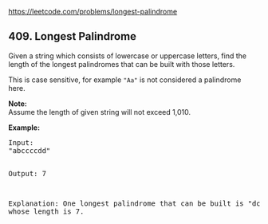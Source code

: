 https://leetcode.com/problems/longest-palindrome

## 409. Longest Palindrome

<div><p>Given a string which consists of lowercase or uppercase letters, find the length of the longest palindromes that can be built with those letters.</p>
<p>This is case sensitive, for example <code>"Aa"</code> is not considered a palindrome here.</p>
<p><b>Note:</b><br/>
Assume the length of given string will not exceed 1,010.
</p>
<p><b>Example: </b>
</p><pre>Input:
"abccccdd"

Output:
7

Explanation:
One longest palindrome that can be built is "dccaccd", whose length is 7.
</pre>
<p></p></div>
